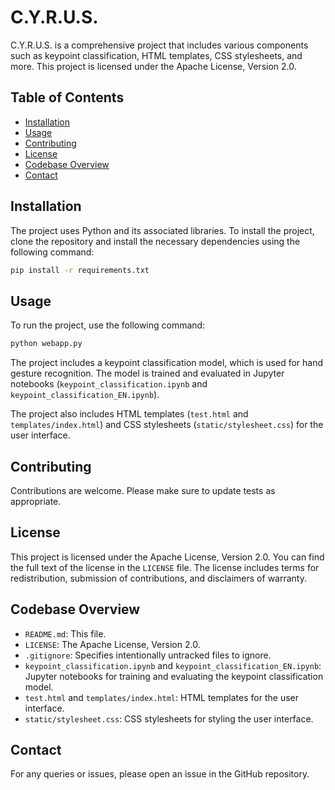 # C.Y.R.U.S.

C.Y.R.U.S. is a comprehensive project that includes various components such as keypoint classification, HTML templates, CSS stylesheets, and more. This project is licensed under the Apache License, Version 2.0.

## Table of Contents

- [Installation](#installation)
- [Usage](#usage)
- [Contributing](#contributing)
- [License](#license)
- [Codebase Overview](#codebase-overview)
- [Contact](#contact)

## Installation

The project uses Python and its associated libraries. To install the project, clone the repository and install the necessary dependencies using the following command:

```bash
pip install -r requirements.txt
```

## Usage

To run the project, use the following command:

```bash
python webapp.py
```

The project includes a keypoint classification model, which is used for hand gesture recognition. The model is trained and evaluated in Jupyter notebooks (`keypoint_classification.ipynb` and `keypoint_classification_EN.ipynb`).

The project also includes HTML templates (`test.html` and `templates/index.html`) and CSS stylesheets (`static/stylesheet.css`) for the user interface.

## Contributing

Contributions are welcome. Please make sure to update tests as appropriate.

## License

This project is licensed under the Apache License, Version 2.0. You can find the full text of the license in the `LICENSE` file. The license includes terms for redistribution, submission of contributions, and disclaimers of warranty.

## Codebase Overview

- `README.md`: This file.
- `LICENSE`: The Apache License, Version 2.0.
- `.gitignore`: Specifies intentionally untracked files to ignore.
- `keypoint_classification.ipynb` and `keypoint_classification_EN.ipynb`: Jupyter notebooks for training and evaluating the keypoint classification model.
- `test.html` and `templates/index.html`: HTML templates for the user interface.
- `static/stylesheet.css`: CSS stylesheets for styling the user interface.

## Contact

For any queries or issues, please open an issue in the GitHub repository.